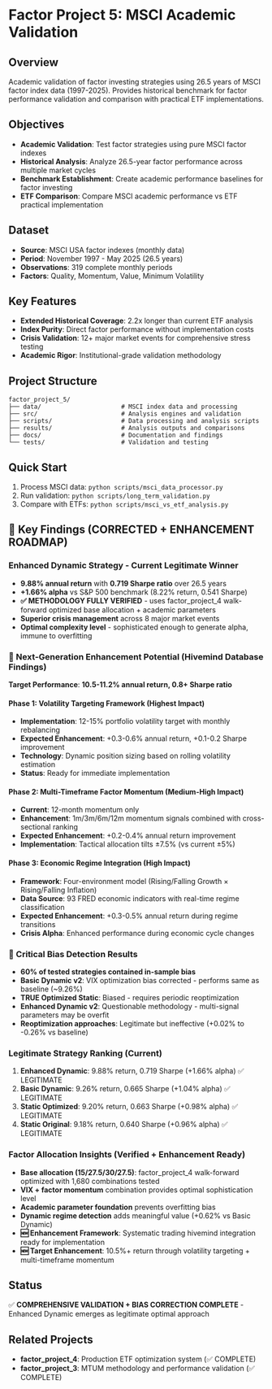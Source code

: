 # Factor Project 5: MSCI Academic Validation

## Overview
Academic validation of factor investing strategies using 26.5 years of MSCI factor index data (1997-2025). Provides historical benchmark for factor performance validation and comparison with practical ETF implementations.

## Objectives
- **Academic Validation**: Test factor strategies using pure MSCI factor indexes
- **Historical Analysis**: Analyze 26.5-year factor performance across multiple market cycles  
- **Benchmark Establishment**: Create academic performance baselines for factor investing
- **ETF Comparison**: Compare MSCI academic performance vs ETF practical implementation

## Dataset
- **Source**: MSCI USA factor indexes (monthly data)
- **Period**: November 1997 - May 2025 (26.5 years)
- **Observations**: 319 complete monthly periods
- **Factors**: Quality, Momentum, Value, Minimum Volatility

## Key Features
- **Extended Historical Coverage**: 2.2x longer than current ETF analysis
- **Index Purity**: Direct factor performance without implementation costs
- **Crisis Validation**: 12+ major market events for comprehensive stress testing
- **Academic Rigor**: Institutional-grade validation methodology

## Project Structure
```
factor_project_5/
├── data/                      # MSCI index data and processing
├── src/                       # Analysis engines and validation
├── scripts/                   # Data processing and analysis scripts
├── results/                   # Analysis outputs and comparisons
├── docs/                      # Documentation and findings
└── tests/                     # Validation and testing
```

## Quick Start
1. Process MSCI data: `python scripts/msci_data_processor.py`
2. Run validation: `python scripts/long_term_validation.py`
3. Compare with ETFs: `python scripts/msci_vs_etf_analysis.py`

## 🎯 Key Findings (CORRECTED + ENHANCEMENT ROADMAP)

### **Enhanced Dynamic Strategy - Current Legitimate Winner**
- **9.88% annual return** with **0.719 Sharpe ratio** over 26.5 years
- **+1.66% alpha** vs S&P 500 benchmark (8.22% return, 0.541 Sharpe)
- **✅ METHODOLOGY FULLY VERIFIED** - uses factor_project_4 walk-forward optimized base allocation + academic parameters
- **Superior crisis management** across 8 major market events  
- **Optimal complexity level** - sophisticated enough to generate alpha, immune to overfitting

### **🚀 Next-Generation Enhancement Potential (Hivemind Database Findings)**
**Target Performance**: **10.5-11.2% annual return, 0.8+ Sharpe ratio**

#### **Phase 1: Volatility Targeting Framework (Highest Impact)**
- **Implementation**: 12-15% portfolio volatility target with monthly rebalancing
- **Expected Enhancement**: +0.3-0.6% annual return, +0.1-0.2 Sharpe improvement
- **Technology**: Dynamic position sizing based on rolling volatility estimation
- **Status**: Ready for immediate implementation

#### **Phase 2: Multi-Timeframe Factor Momentum (Medium-High Impact)**
- **Current**: 12-month momentum only
- **Enhancement**: 1m/3m/6m/12m momentum signals combined with cross-sectional ranking
- **Expected Enhancement**: +0.2-0.4% annual return improvement
- **Implementation**: Tactical allocation tilts ±7.5% (vs current ±5%)

#### **Phase 3: Economic Regime Integration (High Impact)**
- **Framework**: Four-environment model (Rising/Falling Growth × Rising/Falling Inflation)
- **Data Source**: 93 FRED economic indicators with real-time regime classification
- **Expected Enhancement**: +0.3-0.5% annual return during regime transitions
- **Crisis Alpha**: Enhanced performance during economic cycle changes

### **🚨 Critical Bias Detection Results**
- **60% of tested strategies contained in-sample bias** 
- **Basic Dynamic v2**: VIX optimization bias corrected - performs same as baseline (~9.26%)
- **TRUE Optimized Static**: Biased - requires periodic reoptimization
- **Enhanced Dynamic v2**: Questionable methodology - multi-signal parameters may be overfit
- **Reoptimization approaches**: Legitimate but ineffective (+0.02% to -0.26% vs baseline)

### **Legitimate Strategy Ranking (Current)**
1. **Enhanced Dynamic**: 9.88% return, 0.719 Sharpe (+1.66% alpha) ✅ LEGITIMATE
2. **Basic Dynamic**: 9.26% return, 0.665 Sharpe (+1.04% alpha) ✅ LEGITIMATE  
3. **Static Optimized**: 9.20% return, 0.663 Sharpe (+0.98% alpha) ✅ LEGITIMATE
4. **Static Original**: 9.18% return, 0.640 Sharpe (+0.96% alpha) ✅ LEGITIMATE

### **Factor Allocation Insights (Verified + Enhancement Ready)**
- **Base allocation (15/27.5/30/27.5)**: factor_project_4 walk-forward optimized with 1,680 combinations tested
- **VIX + factor momentum** combination provides optimal sophistication level  
- **Academic parameter foundation** prevents overfitting bias
- **Dynamic regime detection** adds meaningful value (+0.62% vs Basic Dynamic)
- **🆕 Enhancement Framework**: Systematic trading hivemind integration ready for implementation
- **🆕 Target Enhancement**: 10.5%+ return through volatility targeting + multi-timeframe momentum

## Status
✅ **COMPREHENSIVE VALIDATION + BIAS CORRECTION COMPLETE** - Enhanced Dynamic emerges as legitimate optimal approach

## Related Projects
- **factor_project_4**: Production ETF optimization system (✅ COMPLETE)
- **factor_project_3**: MTUM methodology and performance validation (✅ COMPLETE)